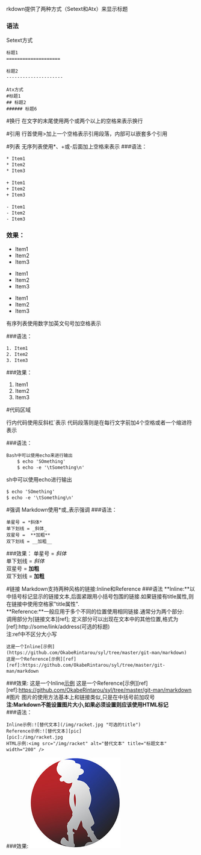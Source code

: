 rkdown提供了两种方式（Setext和Atx）来显示标题

### 语法

Setext方式

```
标题1
====================

标题2
---------------------

Atx方式
#标题1
## 标题2
###### 标题6
```

#换行
在文字的末尾使用两个或两个以上的空格来表示换行

#引用
行首使用>加上一个空格表示引用段落，内部可以嵌套多个引用


#列表
无序列表使用*、+或-后面加上空格来表示
###语法：
```
* Item1
* Item2
* Item3

+ Item1
+ Item2
+ Item3

- Item1
- Item2
- Item3

```

### 效果：

* Item1
* Item2
* Item3

+ Item1
+ Item2
+ Item3

- Item1
- Item2
- Item3


有序列表使用数字加英文句号加空格表示

###语法：
```
1. Item1
2. Item2
3. Item3

```

###效果：
1. Item1
2. Item2
3. Item3


#代码区域

行内代码使用反斜杠`表示
代码段落则是在每行文字前加4个空格或者一个缩进符表示

###语法：
```
Bash中可以使用echo来进行输出
    $ echo 'SOmething'
    $ echo -e '\tSomething\n'
```
sh中可以使用echo进行输出   

    $ echo 'SOmething'       
    $ echo -e '\tSomething\n' 

#强调
Markdown使用\*或\_表示强调
###语法：
```
单星号 = *斜体*
单下划线 = _斜体_
双星号 =  **加粗**
双下划线 = __加粗__
```
###效果：
单星号 = *斜体*  
单下划线 = _斜体_  
双星号 = **加粗**  
双下划线 = __加粗__  

#链接
Markdown支持两种风格的链接:Inline和Reference
###语法
**Inline:**以中括号标记显示的链接文本,后面紧跟用小括号包围的链接.如果链接有title属性,则在链接中使用空格家"title属性".  
**Reference:**一般应用于多个不同的位置使用相同链接.通常分为两个部分:  
调用部分为[链接文本][ref];
定义部分可以出现在文本中的其他位置,格式为[ref]:http://some/link/address(可选的标题)  
注:ref中不区分大小写
```
这是一个Inline[示例](https://github.com/OkabeRintarou/syl/tree/master/git-man/markdown)
这是一个Reference[示例][ref]
[ref]:https://github.com/OkabeRintarou/syl/tree/master/git-man/markdown
```
###效果:
这是一个Inline[示例](https://github.com/OkabeRintarou/syl/tree/master/git-man/markdown)
这是一个Reference[示例][ref]
[ref]:https://github.com/OkabeRintarou/syl/tree/master/git-man/markdown
#图片
图片的使用方法基本上和链接类似,只是在中括号前加叹号     
**注:Markdown不能设置图片大小,如果必须设置则应该使用HTML标记<img>**   
###语法：
```
Inline示例:![替代文本](/img/racket.jpg "可选的title")
Reference示例:![替代文本][pic]
[pic]:/img/racket.jpg
HTML示例:<img src="/img/racket" alt="替代文本" title="标题文本" width="200" />
```
###效果:
![](img/racket.jpg "可选的title")
